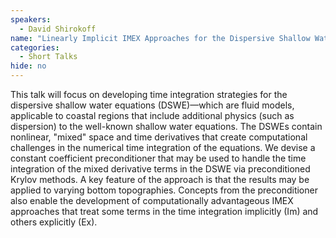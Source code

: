 ```yaml
---
speakers:
  - David Shirokoff
name: "Linearly Implicit IMEX Approaches for the Dispersive Shallow Water Equations"
categories:
  - Short Talks
hide: no
---
```

This talk will focus on developing time integration strategies for the dispersive shallow water equations (DSWE)—which are fluid models, applicable to coastal regions that include additional physics (such as dispersion) to the well-known shallow water equations. The DSWEs contain nonlinear, "mixed" space and time derivatives that create computational challenges in the numerical time integration of the equations. We devise a constant coefficient preconditioner that may be used to handle the time integration of the mixed derivative terms in the DSWE via preconditioned Krylov methods.  A key feature of the approach is that the results may be applied to varying bottom topographies.  Concepts from the preconditioner also enable the development of computationally advantageous IMEX approaches that treat some terms in the time integration implicitly (Im) and others explicitly (Ex).
